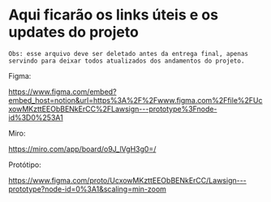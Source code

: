 # Aqui ficarão os links úteis e os updates do projeto
    Obs: esse arquivo deve ser deletado antes da entrega final, apenas servindo para deixar todos atualizados dos andamentos do projeto.

Figma:

https://www.figma.com/embed?embed_host=notion&url=https%3A%2F%2Fwww.figma.com%2Ffile%2FUcxowMKzttEEObBENkErCC%2FLawsign---prototype%3Fnode-id%3D0%253A1

Miro:

https://miro.com/app/board/o9J_lVgH3g0=/

Protótipo:

https://www.figma.com/proto/UcxowMKzttEEObBENkErCC/Lawsign---prototype?node-id=0%3A1&scaling=min-zoom